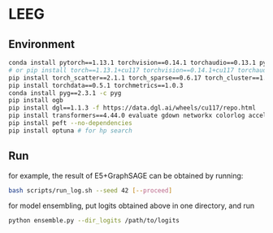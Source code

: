 # LEEG

## Environment
```bash
conda install pytorch==1.13.1 torchvision==0.14.1 torchaudio==0.13.1 pytorch-cuda=11.7 -c pytorch -c nvidia
# or pip install torch==1.13.1+cu117 torchvision==0.14.1+cu117 torchaudio==0.13.1 --extra-index-url https://download.pytorch.org/whl/cu117
pip install torch_scatter==2.1.1 torch_sparse==0.6.17 torch_cluster==1.6.1 -f https://data.pyg.org/whl/torch-1.13.1+cu117.html
pip install torchdata==0.5.1 torchmetrics==1.0.3
conda install pyg==2.3.1 -c pyg
pip install ogb
pip install dgl==1.1.3 -f https://data.dgl.ai/wheels/cu117/repo.html
pip install transformers==4.44.0 evaluate gdown networkx colorlog accelerate accuracy sentencepiece
pip install peft --no-dependencies
pip install optuna # for hp search
```
## Run

for example, the result of E5+GraphSAGE can be obtained by running:

```bash
bash scripts/run_log.sh --seed 42 [--proceed] 
```

for model ensembling, put logits obtained above in one directory, and run
```bash
python ensemble.py --dir_logits /path/to/logits
```